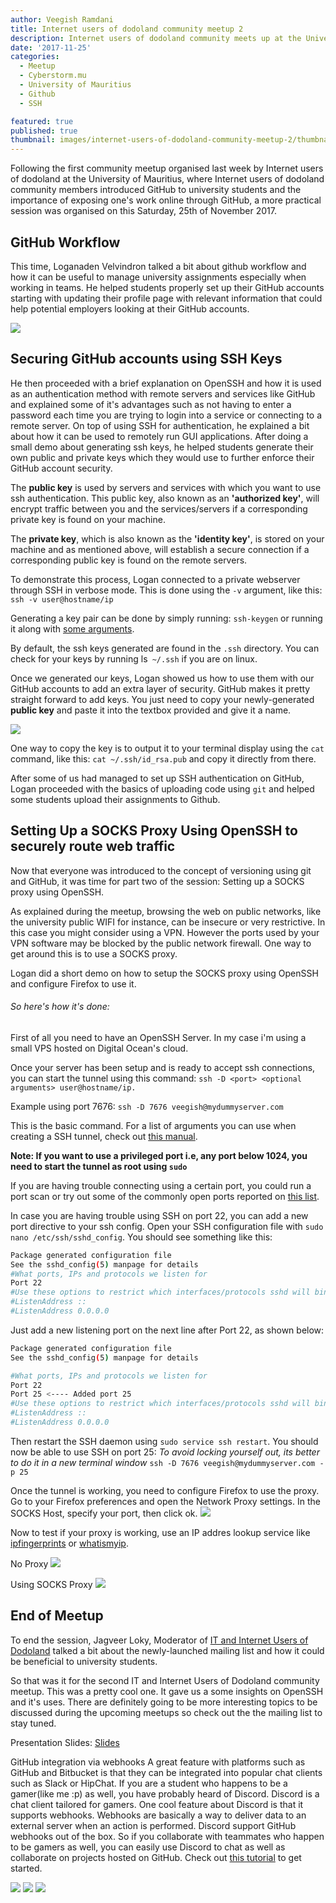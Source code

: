 ```yaml
---
author: Veegish Ramdani
title: Internet users of dodoland community meetup 2
description: Internet users of dodoland community meets up at the University of Mauritius to introduce students to Github & SSH
date: '2017-11-25'
categories:
  - Meetup
  - Cyberstorm.mu
  - University of Mauritius
  - Github
  - SSH

featured: true
published: true
thumbnail: images/internet-users-of-dodoland-community-meetup-2/thumbnail.jpg
---
```


<script>
    import Image from 'svimg/Image.svelte';
    import Quote from './quote.svelte';
    import ImageCaption from './image-caption.svelte';
</script>

Following the first community meetup organised last week by Internet users of dodoland at the University of Mauritius, where Internet users of dodoland community members introduced GitHub to university students and the importance of exposing one's work online through GitHub, a more practical session was organised on this Saturday, 25th of November 2017.

## GitHub Workflow

This time, Loganaden Velvindron talked a bit about github workflow and how it can be useful to manage university assignments especially when working in teams. He helped students properly set up their GitHub accounts starting with updating their profile page with relevant information that could help potential employers looking at their GitHub accounts.

<ImageCaption caption="Logan explaining to students how having a Github account can boost their online presence as a developer">
  <Image class="inline-basic-image" src="images/internet-users-of-dodoland-community-meetup-2/internet-users-of-dodoland-community-meetup-2-photo-1.jpg" />
</ImageCaption>

## Securing GitHub accounts using SSH Keys

He then proceeded with a brief explanation on OpenSSH and how it is used as an authentication method with remote servers and services like GitHub and explained some of it's advantages such as not having to enter a password each time you are trying to login into a service or connecting to a remote server. On top of using SSH for authentication, he explained a bit about how it can be used to remotely run GUI applications. After doing a small demo about generating ssh keys, he helped students generate their own public and private keys which they would use to further enforce their GitHub account security.

The **public key** is used by servers and services with which you want to use ssh authentication. This public key, also known as an **'authorized key'**, will encrypt traffic between you and the services/servers if a corresponding private key is found on your machine.

The **private key**, which is also known as the **'identity key'**, is stored on your machine and as mentioned above, will establish a secure connection if a corresponding public key is found on the remote servers.

To demonstrate this process, Logan connected to a private webserver through SSH in verbose mode.
This is done using the `-v` argument, like this: `ssh -v user@hostname/ip`

Generating a key pair can be done by simply running: `ssh-keygen` or running it along with [some arguments](https://www.freebsd.org/cgi/man.cgi?query=ssh-keygen&sektion=1).

By default, the ssh keys generated are found in the `.ssh` directory. You can check for your keys by running ls` ~/.ssh` if you are on linux.

Once we generated our keys, Logan showed us how to use them with our GitHub accounts to add an extra layer of security. GitHub makes it pretty straight forward to add keys. You just need to copy your newly-generated **public key** and paste it into the textbox provided and give it a name.

<ImageCaption caption="Setting up SSH authentication on Github">
  <Image class="inline-basic-image" src="images/internet-users-of-dodoland-community-meetup-2/internet-users-of-dodoland-community-meetup-2-screenshot-1.png" />
</ImageCaption>

One way to copy the key is to output it to your terminal display using the `cat` command, like this: `cat ~/.ssh/id_rsa.pub` and copy it directly from there.

After some of us had managed to set up SSH authentication on GitHub, Logan proceeded with the basics of uploading code using `git` and helped some students upload their assignments to Github.

## Setting Up a SOCKS Proxy Using OpenSSH to securely route web traffic

Now that everyone was introduced to the concept of versioning using git and GitHub, it was time for part two of the session: Setting up a SOCKS proxy using OpenSSH.

As explained during the meetup, browsing the web on public networks, like the university public WIFI for instance, can be insecure or very restrictive. In this case you might consider using a VPN. However the ports used by your VPN software may be blocked by the public network firewall. One way to get around this is to use a SOCKS proxy.

Logan did a short demo on how to setup the SOCKS proxy using OpenSSH and configure Firefox to use it.

###### So here's how it's done:

First of all you need to have an OpenSSH Server. In my case i'm using a small VPS hosted on Digital Ocean's cloud.

Once your server has been setup and is ready to accept ssh connections, you can start the tunnel using this command:
`ssh -D <port> <optional arguments> user@hostname/ip.`

Example using port 7676:
`ssh -D 7676 veegish@mydummyserver.com`

This is the basic command. For a list of arguments you can use when creating a SSH tunnel, check out [this manual](https://man.openbsd.org/ssh).

**Note: If you want to use a privileged port i.e, any port below 1024, you need to start the tunnel as root using `sudo`**

If you are having trouble connecting using a certain port, you could run a port scan or try out some of the commonly open ports reported on [this list](https://www.speedguide.net/ports_common.php).

In case you are having trouble using SSH on port 22, you can add a new port directive to your ssh config. Open your SSH configuration file with `sudo nano /etc/ssh/sshd_config`. You should see something like this:

```bash
Package generated configuration file
See the sshd_config(5) manpage for details
#What ports, IPs and protocols we listen for
Port 22
#Use these options to restrict which interfaces/protocols sshd will bind to
#ListenAddress ::
#ListenAddress 0.0.0.0
```

Just add a new listening port on the next line after Port 22, as shown below:

```bash
Package generated configuration file
See the sshd_config(5) manpage for details

#What ports, IPs and protocols we listen for
Port 22
Port 25 <---- Added port 25
#Use these options to restrict which interfaces/protocols sshd will bind to
#ListenAddress ::
#ListenAddress 0.0.0.0
```

Then restart the SSH daemon using `sudo service ssh restart`. You should now be able to use SSH on port 25:
_To avoid locking yourself out, its better to do it in a new terminal window_
`ssh -D 7676 veegish@mydummyserver.com -p 25`

Once the tunnel is working, you need to configure Firefox to use the proxy. Go to your Firefox preferences and open the Network Proxy settings. In the SOCKS Host, specify your port, then click ok.
<ImageCaption caption="Configuring SOCKS Proxy in Mozilla Firefox">
<Image class="inline-basic-image" src="images/internet-users-of-dodoland-community-meetup-2/internet-users-of-dodoland-community-meetup-2-screenshot-2.png" />
</ImageCaption>

Now to test if your proxy is working, use an IP addres lookup service like [ipfingerprints](http://www.ipfingerprints.com/geolocation.php) or [whatismyip](https://www.whatismyip.com/).

No Proxy
<ImageCaption caption="A normal request without any proxy">
<Image class="inline-basic-image" src="images/internet-users-of-dodoland-community-meetup-2/internet-users-of-dodoland-community-meetup-2-screenshot-3.png" />
</ImageCaption>

Using SOCKS Proxy
<ImageCaption caption="A request via SOCKS proxy">
<Image class="inline-basic-image" src="images/internet-users-of-dodoland-community-meetup-2/internet-users-of-dodoland-community-meetup-2-screenshot-4.png" />
</ImageCaption>

## End of Meetup

To end the session, Jagveer Loky, Moderator of [IT and Internet Users of Dodoland](https://groups.google.com/forum/#!forum/it-and-internet-users-of-dodoland) talked a bit about the newly-launched mailing list and how it could be beneficial to university students.

So that was it for the second IT and Internet Users of Dodoland community meetup. This was a pretty cool one. It gave us a some insights on OpenSSH and it's uses. There are definitely going to be more interesting topics to be discussed during the upcoming meetups so check out the the mailing list to stay tuned.

Presentation Slides: [Slides](https://www.slideshare.net/loganaden/hackers-mu-communitymeetup2)

GitHub integration via webhooks
A great feature with platforms such as GitHub and Bitbucket is that they can be integrated into popular chat clients such as Slack or HipChat. If you are a student who happens to be a gamer(like me :p) as well, you have probably heard of Discord. Discord is a chat client tailored for gamers. One cool feature about Discord is that it supports webhooks. Webhooks are basically a way to deliver data to an external server when an action is performed. Discord support GitHub webhooks out of the box. So if you collaborate with teammates who happen to be gamers as well, you can easily use Discord to chat as well as collaborate on projects hosted on GitHub. Check out [this tutorial](https://support.discordapp.com/hc/en-us/articles/228383668-Intro-to-Webhooks) to get started.

<ImageCaption caption="Github live updates on Discord via webhooks">
  <Image class="inline-basic-image" src="images/internet-users-of-dodoland-community-meetup-2/internet-users-of-dodoland-community-meetup-2-screenshot-5.png" />
</ImageCaption>

<ImageCaption>
  <Image class="inline-basic-image" src="images/internet-users-of-dodoland-community-meetup-2/internet-users-of-dodoland-community-meetup-2-screenshot-6.png" />
</ImageCaption>

<ImageCaption>
  <Image class="inline-basic-image" src="images/internet-users-of-dodoland-community-meetup-2/internet-users-of-dodoland-community-meetup-2-screenshot-7.png" />
</ImageCaption>
